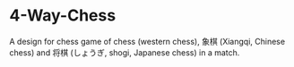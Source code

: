 # 4-Way-Chess
A design for chess game of chess (western chess), 象棋 (Xiangqi, Chinese chess) and 将棋 (しょうぎ, shogi, Japanese chess) in a match.
